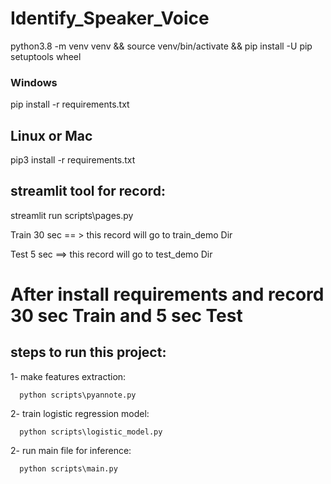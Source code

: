 # Identify_Speaker_Voice

  python3.8 -m venv venv && source venv/bin/activate && pip install -U pip setuptools wheel

### Windows

  pip install -r requirements.txt

## Linux or Mac 

  pip3 install -r requirements.txt


## streamlit tool for record:

  streamlit run scripts\pages.py

  Train 30 sec == > this record will go to train_demo Dir

  Test 5 sec ==> this record will go to test_demo Dir 



# After install requirements and record 30 sec Train and 5 sec Test

## steps to run this project:
  1- make features extraction:

      python scripts\pyannote.py

  2- train logistic regression model:

      python scripts\logistic_model.py

  2- run main file for inference:

      python scripts\main.py
